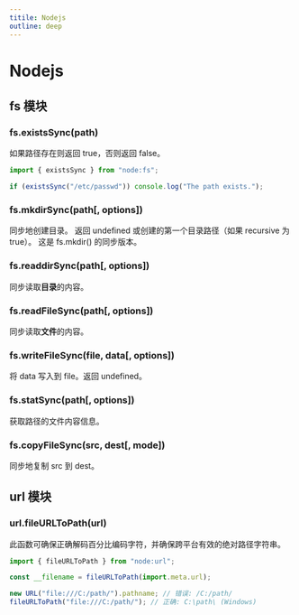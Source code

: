 ```yaml
---
titile: Nodejs
outline: deep
---
```


# Nodejs

## fs 模块

### fs.existsSync(path)

如果路径存在则返回 true，否则返回 false。

```js
import { existsSync } from "node:fs";

if (existsSync("/etc/passwd")) console.log("The path exists.");
```

### fs.mkdirSync(path[, options])

同步地创建目录。 返回 undefined 或创建的第一个目录路径（如果 recursive 为 true）。 这是 fs.mkdir() 的同步版本。

### fs.readdirSync(path[, options])

同步读取**目录**的内容。

### fs.readFileSync(path[, options])

同步读取**文件**的内容。

### fs.writeFileSync(file, data[, options])

将 data 写入到 file。返回 undefined。

### fs.statSync(path[, options])

获取路径的文件内容信息。

### fs.copyFileSync(src, dest[, mode])

同步地复制 src 到 dest。

## url 模块

### url.fileURLToPath(url)

此函数可确保正确解码百分比编码字符，并确保跨平台有效的绝对路径字符串。

```js
import { fileURLToPath } from "node:url";

const __filename = fileURLToPath(import.meta.url);

new URL("file:///C:/path/").pathname; // 错误: /C:/path/
fileURLToPath("file:///C:/path/"); // 正确: C:\path\ (Windows)
```
